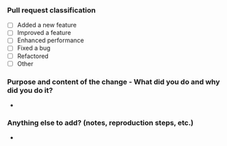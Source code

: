 ### Pull request classification
- [ ] Added a new feature
- [ ] Improved a feature
- [ ] Enhanced performance
- [ ] Fixed a bug
- [ ] Refactored 
- [ ] Other

### Purpose and content of the change - What did you do and why did you do it?
-

### Anything else to add? (notes, reproduction steps, etc.)
-
